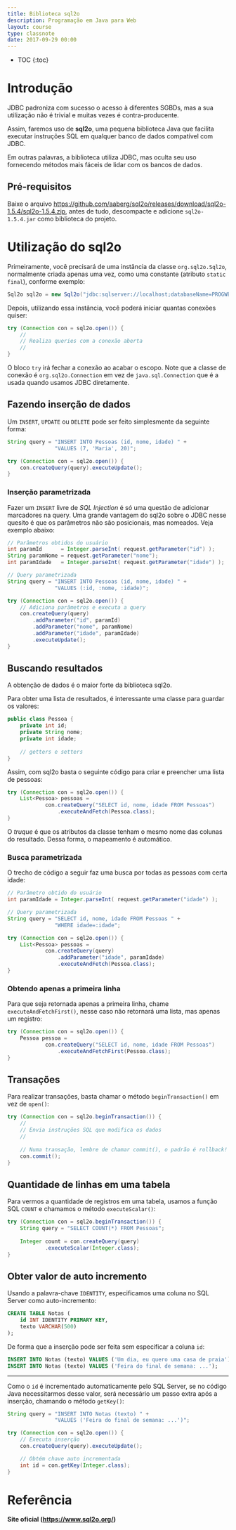 ```yaml
---
title: Biblioteca sql2o
description: Programação em Java para Web
layout: course
type: classnote
date: 2017-09-29 00:00
---
```


* TOC
{:toc}

# Introdução

JDBC padroniza com sucesso o acesso à diferentes SGBDs, mas a sua utilização não é trivial e muitas vezes é
contra-producente. 

Assim, faremos uso de **sql2o**, uma pequena biblioteca Java que facilita executar instruções SQL em qualquer banco de
dados compatível com JDBC.

Em outras palavras, a biblioteca utiliza JDBC, mas oculta seu uso fornecendo métodos mais fáceis de lidar com os bancos
de dados.

## Pré-requisitos

Baixe o arquivo <https://github.com/aaberg/sql2o/releases/download/sql2o-1.5.4/sql2o-1.5.4.zip>,
antes de tudo, descompacte e adicione `sql2o-1.5.4.jar` como biblioteca do projeto.

# Utilização do sql2o

Primeiramente, você precisará de uma instância da classe `org.sql2o.Sql2o`, normalmente criada apenas uma vez, como uma
constante (atributo `static final`), conforme exemplo: 

```java
Sql2o sql2o = new Sql2o("jdbc:sqlserver://localhost;databaseName=PROGWEB", "sa", "123456");
```

Depois, utilizando essa instância, você poderá iniciar quantas conexões quiser:

```java
try (Connection con = sql2o.open()) {
    //
    // Realiza queries com a conexão aberta
    //
}
```

O bloco `try` irá fechar a conexão ao acabar o escopo. Note que a classe de conexão é `org.sql2o.Connection` em vez de
`java.sql.Connection` que é a usada quando usamos JDBC diretamente.

## Fazendo inserção de dados

Um `INSERT`, `UPDATE` ou `DELETE` pode ser feito simplesmente da seguinte forma:

```java
String query = "INSERT INTO Pessoas (id, nome, idade) " +
               "VALUES (7, 'Maria', 20)";

try (Connection con = sql2o.open()) {
    con.createQuery(query).executeUpdate();
}
```

### Inserção parametrizada

Fazer um `INSERT` livre de _SQL Injection_ é só uma questão de adicionar marcadores na query. Uma grande vantagem do
sql2o sobre o JDBC nesse quesito é que os parâmetros não são posicionais, mas nomeados. Veja exemplo abaixo:

```java
// Parâmetros obtidos do usuário
int paramId      = Integer.parseInt( request.getParameter("id") );
String paramNome = request.getParameter("nome");
int paramIdade   = Integer.parseInt( request.getParameter("idade") );

// Query parametrizada
String query = "INSERT INTO Pessoas (id, nome, idade) " +
               "VALUES (:id, :nome, :idade)";

try (Connection con = sql2o.open()) {
    // Adiciona parâmetros e executa a query
    con.createQuery(query)
        .addParameter("id", paramId)
        .addParameter("nome", paramNome)
        .addParameter("idade", paramIdade)
        .executeUpdate();
}
```

## Buscando resultados

A obtenção de dados é o maior forte da biblioteca sql2o.

Para obter uma lista de resultados, é interessante uma classe para guardar os valores: 

```java
public class Pessoa {
    private int id;
    private String nome;
    private int idade;
    
    // getters e setters
}
```

Assim, com sql2o basta o seguinte código para criar e preencher uma lista de pessoas:

```java
try (Connection con = sql2o.open()) {
    List<Pessoa> pessoas =
            con.createQuery("SELECT id, nome, idade FROM Pessoas")
                .executeAndFetch(Pessoa.class);
}
```

O _truque_ é que os atributos da classe tenham o mesmo nome das colunas do resultado. Dessa forma, o mapeamento é
automático.

### Busca parametrizada

O trecho de código a seguir faz uma busca por todas as pessoas com certa idade:

```java
// Parâmetro obtido do usuário
int paramIdade = Integer.parseInt( request.getParameter("idade") );

// Query parametrizada
String query = "SELECT id, nome, idade FROM Pessoas " +
               "WHERE idade=:idade";

try (Connection con = sql2o.open()) {
    List<Pessoa> pessoas =
            con.createQuery(query)
                .addParameter("idade", paramIdade)
                .executeAndFetch(Pessoa.class);
}
```

### Obtendo apenas a primeira linha

Para que seja retornada apenas a primeira linha, chame `executeAndFetchFirst()`, nesse caso não retornará uma lista, mas
apenas um registro:

```java
try (Connection con = sql2o.open()) {
    Pessoa pessoa =
            con.createQuery("SELECT id, nome, idade FROM Pessoas")
                .executeAndFetchFirst(Pessoa.class);
}
```

## Transações

Para realizar transações, basta chamar o método `beginTransaction()` em vez de `open()`:

```java
try (Connection con = sql2o.beginTransaction()) {
    //
    // Envia instruções SQL que modifica os dados 
    //
    
    // Numa transação, lembre de chamar commit(), o padrão é rollback!
    con.commit();
}
```

## Quantidade de linhas em uma tabela 

Para vermos a quantidade de registros em uma tabela, usamos a função SQL `COUNT` e chamamos o método `executeScalar()`:

```java
try (Connection con = sql2o.beginTransaction()) {
    String query = "SELECT COUNT(*) FROM Pessoas";
    
    Integer count = con.createQuery(query)
            .executeScalar(Integer.class);
}
```

## Obter valor de auto incremento

Usando a palavra-chave `IDENTITY`, especificamos uma coluna no SQL Server como auto-incremento:

```sql
CREATE TABLE Notas (
    id INT IDENTITY PRIMARY KEY,
    texto VARCHAR(500)
);
```

De forma que a inserção pode ser feita sem especificar a coluna `id`:

```sql
INSERT INTO Notas (texto) VALUES ('Um dia, eu quero uma casa de praia');
INSERT INTO Notas (texto) VALUES ('Feira do final de semana: ...');
```

---

Como o `id` é incrementado automaticamente pelo SQL Server, se no código Java necessitarmos desse valor, será necessário
um passo extra após a inserção, chamando o método `getKey()`:

```java
String query = "INSERT INTO Notas (texto) " +
               "VALUES ('Feira do final de semana: ...')";

try (Connection con = sql2o.open()) {
    // Executa inserção
    con.createQuery(query).executeUpdate();

    // Obtém chave auto incrementada
    int id = con.getKey(Integer.class);
}
```

# Referência

**Site oficial (<https://www.sql2o.org/>)**
